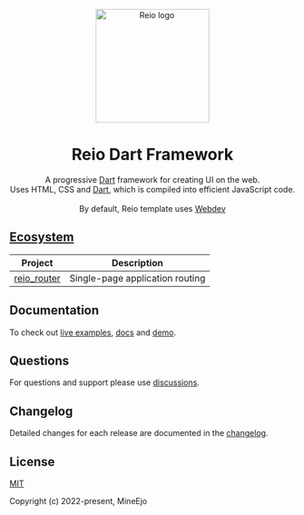 <p align="center">
  <a href="https://reiodart.vercel.app/">
    <img width="200" src="https://raw.githubusercontent.com/MineEjo/reiodart/master/assets/reio_icon.png" alt="Reio logo">
  </a>
</p>

<h1 align="center">Reio Dart Framework</h1>

<p align="center">
  A progressive <a href="https://dart.dev/">Dart</a> framework for creating UI on the web. <br>
  Uses HTML, CSS and <a href="https://dart.dev/">Dart</a>, which is compiled into efficient JavaScript code.
  <br><br>
  By default, Reio template uses <a href="https://web.dev/">Webdev</a>
</p>

## [Ecosystem](https://github.com/MineEjo/reiodart/blob/master/.reio/ecosystem.md)

| Project       | Description                     |
|---------------|---------------------------------|
| [reio_router] | Single-page application routing |

[reio_router]: https://github.com/MineEjo/reiodart/tree/master/packages/router

## Documentation

To check out [live examples](https://reiodart.vercel.app/), [docs](https://mineejo.github.io/reiodart/)
and [demo](https://github.com/MineEjo/reiodart-demo).

## Questions

For questions and support please use [discussions](https://github.com/MineEjo/reiodart/discussions).

## Changelog

Detailed changes for each release are documented in
the [changelog](https://github.com/MineEjo/reiodart/blob/master/CHANGELOG.md).

## License

[MIT](https://opensource.org/licenses/MIT)

Copyright (c) 2022-present, MineEjo
